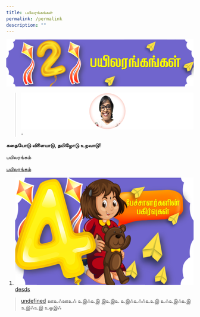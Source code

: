 ```yaml
---
title: பயிலரங்கங்கள்
permalink: /permalink
description: ""
---
```

![](/images/Picture5s.png)

> ![](/images/Jeeva2.png)  - 

<div class="bp-dropdown is-hoverable">
            <div class="bp-dropdown-trigger">
                <a class="bp-button bp-dropdown-button is-fullwidth" aria-haspopup="true" aria-controls="dropdown-menu">
                    <span><b><p>கதையோடு விளையாடு, தமிழோடு உறவாடு!</p></b></span>
                    <span class="icon is-small">
                        <i class="sgds-icon sgds-icon-chevron-down is-size-4" aria-hidden="true"></i>
                    </span>
                </a>
            </div>
            <div class="bp-dropdown-menu has-text-left hide" id="dropdown-menu" role="menu">
                <div class="bp-dropdown-content"><a class="bp-dropdown-item third-level-nav-header-mobile ">
                                    <p>பயிலரங்கம்<i class="sgds-icon sgds-icon-chevron-down is-pulled-right is-size-4" aria-hidden="true"></i></p>
                                </a>
                                <div class="third-level-nav-div-mobile is-hidden"><a class="bp-dropdown-item third-level-nav-item-mobile " href="/workshops/ms-jeeva-raghunath/">
                                <p>பயிலரங்கம்</p>

1. ![](/images/Balloon%203.png) desds 




>[undefined](www.tllpc.sg) 
> ஊஉஃஊஉஃ 
> உஇஃஉஇ
> இஉஇஉ
> உஇஃஉஃஃஉஉஇ
> உஃஉஇஃஉஇ
> உஇஃஉஇ
> உஒஇஃ 
>